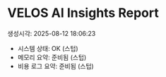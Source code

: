 ﻿# VELOS AI Insights Report
생성시각: 2025-08-12 18:06:23

- 시스템 상태: OK (스텁)
- 메모리 요약: 준비됨 (스텁)
- 비용 로그 요약: 준비됨 (스텁)
